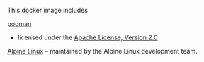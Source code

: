 This docker image includes

[podman](https://github.com/containers/podman)
- licensed under the [Apache License, Version 2.0](https://github.com/containers/podman/blob/master/LICENSE)

[Alpine Linux](http://www.alpinelinux.org/)
– maintained by the Alpine Linux development team.

